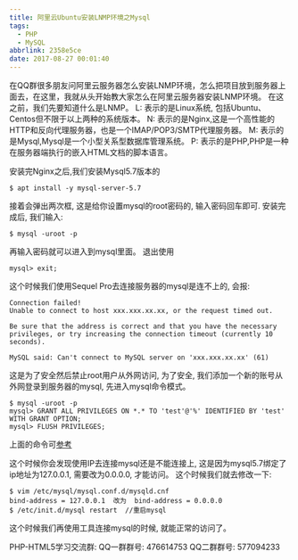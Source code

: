 ```yaml
---
title: 阿里云Ubuntu安装LNMP环境之Mysql
tags:
  - PHP
  - MySQL
abbrlink: 2358e5ce
date: 2017-08-27 00:01:40
---
```

在QQ群很多朋友问阿里云服务器怎么安装LNMP环境，怎么把项目放到服务器上面去，在这里，我就从头开始教大家怎么在阿里云服务器安装LNMP环境。
在这之前，我们先要知道什么是LNMP。
L: 表示的是Linux系统, 包括Ubuntu、Centos但不限于以上两种的系统版本。
N: 表示的是Nginx,这是一个高性能的HTTP和反向代理服务器，也是一个IMAP/POP3/SMTP代理服务器。
M: 表示的是Mysql,Mysql是一个小型关系型数据库管理系统。
P: 表示的是PHP,PHP是一种在服务器端执行的嵌入HTML文档的脚本语言。
<!-- more -->

安装完Nginx之后,我们安装Mysql5.7版本的
```
$ apt install -y mysql-server-5.7
```
接着会弹出两次框, 这是给你设置mysql的root密码的, 输入密码回车即可.
安装完成后, 我们输入:
```
$ mysql -uroot -p
```
再输入密码就可以进入到mysql里面。 退出使用
```
mysql> exit;
```

这个时候我们使用Sequel Pro去连接服务器的mysql是连不上的, 会报:
```
Connection failed!
Unable to connect to host xxx.xxx.xx.xx, or the request timed out.

Be sure that the address is correct and that you have the necessary privileges, or try increasing the connection timeout (currently 10 seconds).

MySQL said: Can't connect to MySQL server on 'xxx.xxx.xx.xx' (61)
```
这是为了安全然后禁止root用户从外网访问, 为了安全, 我们添加一个新的账号从外网登录到服务器的mysql, 先进入mysql命令模式。
```
$ mysql -uroot -p
mysql> GRANT ALL PRIVILEGES ON *.* TO 'test'@'%' IDENTIFIED BY 'test' WITH GRANT OPTION;
mysql> FLUSH PRIVILEGES;
```
上面的命令可[参考](http://blog.csdn.net/wengyupeng/article/details/3290415)

这个时候你会发现使用IP去连接mysql还是不能连接上, 这是因为mysql5.7绑定了ip地址为127.0.0.1, 需要改为0.0.0.0, 才能访问。
这个时候我们就去修改一下:
```
$ vim /etc/mysql/mysql.conf.d/mysqld.cnf
bind-address = 127.0.0.1  改为  bind-address = 0.0.0.0
$ /etc/init.d/mysql restart  //重启mysql
```
这个时候我们再使用工具连接mysql的时候, 就能正常的访问了。

PHP-HTML5学习交流群:
QQ一群群号: 476614753
QQ二群群号: 577094233